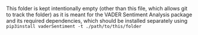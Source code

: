 This folder is kept intentionally empty (other than this file, which allows git to track the folder) as it is meant for the VADER Sentiment Analysis package and its required dependencies, which should be installed separately using `pip3install vaderSentiment -t ./path/to/this/folder`
